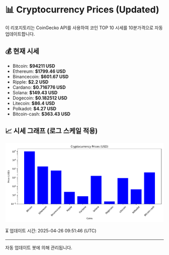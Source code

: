 
# 📊 Cryptocurrency Prices (Updated)

이 리포지토리는 CoinGecko API를 사용하여 코인 TOP 10 시세를 10분가격으로 자동 업데이트합니다.

## 💰 현재 시세
- Bitcoin: **$94211 USD**
- Ethereum: **$1799.46 USD**
- Binancecoin: **$601.67 USD**
- Ripple: **$2.2 USD**
- Cardano: **$0.716776 USD**
- Solana: **$149.43 USD**
- Dogecoin: **$0.182512 USD**
- Litecoin: **$86.4 USD**
- Polkadot: **$4.27 USD**
- Bitcoin-cash: **$363.43 USD**

## 📈 시세 그래프 (로그 스케일 적용)
![Crypto Prices](crypto_prices.png)

⏳ 업데이트 시간: 2025-04-26 09:51:46 (UTC)

---
자동 업데이트 봇에 의해 관리됩니다.
